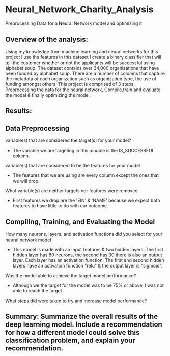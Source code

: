# Neural_Network_Charity_Analysis
Preprocessing Data for a Neural Network model and optimizing it

## Overview of the analysis:

Using my knowledge from machine learning and neural networks for this project I use the features in this dataset I create a binary classifier that will tell the customer whether or not the applicants will be successful using alphabet soup. The dataset contains over 34,000 organizations that have been funded by alphabet soup. There are a number of columns that capture the metadata of each organization such as organization type, the use of funding amongst others. This project is comprised of 3 steps: Preprocessing the data for the neural network, Compile,train and evaluate the model & finally optimizing the model.

## Results:

## Data Preprocessing

variable(s) that are considered the target(s) for your model?
- The variable we are targeting in this module is the IS_SUCCESSFUL column.

variable(s) that are considered to be the features for your model
- The features that we are using are every column except the ones that we will drop. 

What variable(s) are neither targets nor features were removed 
- First features we drop are the 'EIN' & 'NAME' because we expect both features to have little to do with our outcome.

## Compiling, Training, and Evaluating the Model

How many neurons, layers, and activation functions did you select for your neural network model
- This model is made with an input features & two hidden layers. The first hidden layer has 80 neurons, the second has 30 there is also an output layer. Each layer has an activation function. The first and second hidden layers have an activation function "relu" & the output layer is "sigmoid".

Was the model able to achieve the target model performance?
- Although we the target for the model was to be 75% or above, I was not able to reach the target.

What steps did were taken to try and increase model performance?

## Summary: Summarize the overall results of the deep learning model. Include a recommendation for how a different model could solve this classification problem, and explain your recommendation.
